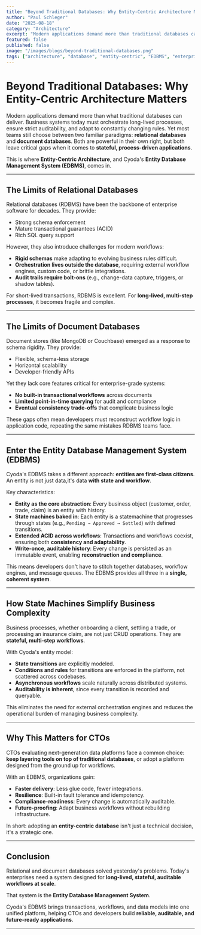 ```yaml
---
title: "Beyond Traditional Databases: Why Entity-Centric Architecture Matters"
author: "Paul Schleger"
date: "2025-08-18"
category: "Architecture"
excerpt: "Modern applications demand more than traditional databases can deliver. Discover how Entity-Centric Architecture and Cyoda's EDBMS addresses the gaps in relational and document databases for stateful, process-driven applications."
featured: false
published: false
image: "/images/blogs/beyond-traditional-databases.png"
tags: ["architecture", "database", "entity-centric", "EDBMS", "enterprise"]
---
```


# Beyond Traditional Databases: Why Entity-Centric Architecture Matters

Modern applications demand more than what traditional databases can
deliver. Business systems today must orchestrate long-lived processes,
ensure strict auditability, and adapt to constantly changing rules. Yet
most teams still choose between two familiar paradigms: **relational
databases** and **document databases**. Both are powerful in their own
right, but both leave critical gaps when it comes to **stateful,
process-driven applications**.

This is where **Entity-Centric Architecture**, and Cyoda's **Entity
Database Management System (EDBMS)**, comes in.

------------------------------------------------------------------------

## The Limits of Relational Databases

Relational databases (RDBMS) have been the backbone of enterprise
software for decades. They provide:

-   Strong schema enforcement
-   Mature transactional guarantees (ACID)
-   Rich SQL query support

However, they also introduce challenges for modern workflows:

-   **Rigid schemas** make adapting to evolving business rules
    difficult.
-   **Orchestration lives outside the database**, requiring external
    workflow engines, custom code, or brittle integrations.
-   **Audit trails require bolt-ons** (e.g., change-data capture,
    triggers, or shadow tables).

For short-lived transactions, RDBMS is excellent. For **long-lived,
multi-step processes**, it becomes fragile and complex.

------------------------------------------------------------------------

## The Limits of Document Databases

Document stores (like MongoDB or Couchbase) emerged as a response to
schema rigidity. They provide:

-   Flexible, schema-less storage
-   Horizontal scalability
-   Developer-friendly APIs

Yet they lack core features critical for enterprise-grade systems:

-   **No built-in transactional workflows** across documents
-   **Limited point-in-time querying** for audit and compliance
-   **Eventual consistency trade-offs** that complicate business logic

These gaps often mean developers must reconstruct workflow logic in
application code, repeating the same mistakes RDBMS teams face.

------------------------------------------------------------------------

## Enter the Entity Database Management System (EDBMS)

Cyoda's EDBMS takes a different approach: **entities are first-class
citizens**. An entity is not just data,it's data **with state and
workflow**.

Key characteristics:

-   **Entity as the core abstraction**: Every business object (customer,
    order, trade, claim) is an entity with history.
-   **State machines baked in**: Each entity is a statemachine that progresses through states
    (e.g., `Pending → Approved → Settled`) with defined transitions.
-   **Extended ACID across workflows**: Transactions and workflows
    coexist, ensuring both **consistency and adaptability**.
-   **Write-once, auditable history**: Every change is persisted as an
    immutable event, enabling **reconstruction and compliance**.

This means developers don't have to stitch together databases, workflow
engines, and message queues. The EDBMS provides all three in a **single,
coherent system**.

------------------------------------------------------------------------

## How State Machines Simplify Business Complexity

Business processes, whether onboarding a client, settling a trade, or
processing an insurance claim, are not just CRUD operations. They are
**stateful, multi-step workflows**.

With Cyoda's entity model:

-   **State transitions** are explicitly modeled.
-   **Conditions and rules** for transitions are enforced in the
    platform, not scattered across codebases.
-   **Asynchronous workflows** scale naturally across distributed
    systems.
-   **Auditability is inherent**, since every transition is recorded and
    queryable.

This eliminates the need for external orchestration engines and reduces
the operational burden of managing business complexity.

------------------------------------------------------------------------

## Why This Matters for CTOs

CTOs evaluating next-generation data platforms face a common choice:
**keep layering tools on top of traditional databases**, or adopt a
platform designed from the ground up for workflows.

With an EDBMS, organizations gain:

-   **Faster delivery**: Less glue code, fewer integrations.
-   **Resilience**: Built-in fault tolerance and idempotency.
-   **Compliance-readiness**: Every change is automatically auditable.
-   **Future-proofing**: Adapt business workflows without rebuilding
    infrastructure.

In short: adopting an **entity-centric database** isn't just a technical
decision, it's a strategic one.

------------------------------------------------------------------------

## Conclusion

Relational and document databases solved yesterday's problems. Today's
enterprises need a system designed for **long-lived, stateful, auditable
workflows at scale**.

That system is the **Entity Database Management System**.

Cyoda's EDBMS brings transactions, workflows, and data models into one
unified platform, helping CTOs and developers build **reliable,
auditable, and future-ready applications**.

------------------------------------------------------------------------

